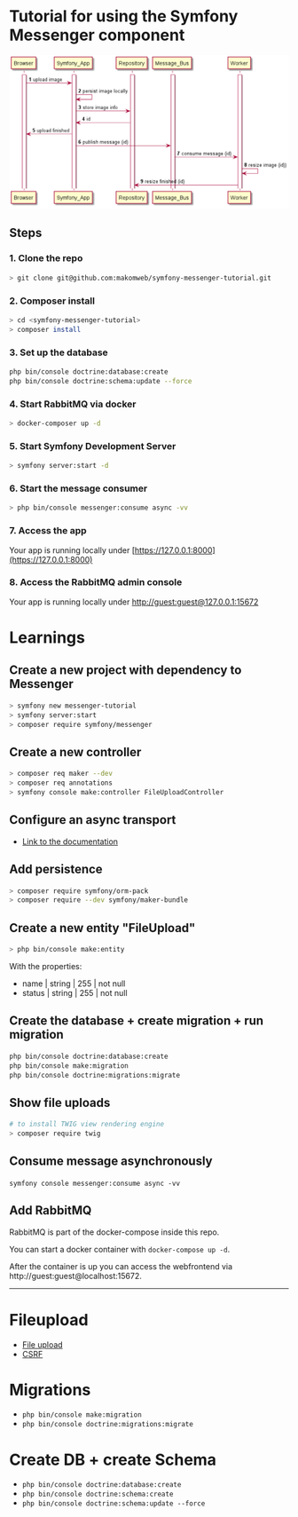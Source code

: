 # Tutorial for using the Symfony Messenger component

![image](Sequence-Diagram.png)

## Steps

### 1. Clone the repo

~~~bash
> git clone git@github.com:makomweb/symfony-messenger-tutorial.git
~~~

### 2. Composer install

~~~bash
> cd <symfony-messenger-tutorial>
> composer install
~~~

### 3. Set up the database

~~~bash
php bin/console doctrine:database:create
php bin/console doctrine:schema:update --force
~~~

### 4. Start RabbitMQ via docker

~~~bash
> docker-composer up -d
~~~

### 5. Start Symfony Development Server

~~~bash
> symfony server:start -d
~~~

### 6. Start the message consumer

~~~bash
> php bin/console messenger:consume async -vv
~~~

### 7. Access the app 

Your app is running locally under [https://127.0.0.1:8000](https://127.0.0.1:8000)

### 8. Access the RabbitMQ admin console 

Your app is running locally under [http://guest:guest@127.0.0.1:15672](http://guest:guest@127.0.0.1:15672)

# Learnings

## Create a new project with dependency to Messenger

~~~bash
> symfony new messenger-tutorial
> symfony server:start
> composer require symfony/messenger
~~~

## Create a new controller

~~~bash
> composer req maker --dev
> composer req annotations
> symfony console make:controller FileUploadController
~~~

## Configure an async transport

- [Link to the documentation](https://symfony.com/doc/current/the-fast-track/de/18-async.html#going-async-for-real)

## Add persistence

~~~bash
> composer require symfony/orm-pack
> composer require --dev symfony/maker-bundle
~~~

## Create a new entity "FileUpload"

~~~bash
> php bin/console make:entity
~~~

With the properties:
- name | string | 255 | not null
- status | string | 255 | not null

## Create the database + create migration + run migration

~~~bash
php bin/console doctrine:database:create
php bin/console make:migration
php bin/console doctrine:migrations:migrate
~~~

## Show file uploads

~~~bash
# to install TWIG view rendering engine
> composer require twig 
~~~

## Consume message asynchronously

`symfony console messenger:consume async -vv`

## Add RabbitMQ

RabbitMQ is part of the docker-compose inside this repo.

You can start a docker container with `docker-compose up -d`.

After the container is up you can access the webfrontend via
http://guest:guest@localhost:15672.

---

# Fileupload

- [File upload](https://symfony.com/doc/current/controller/upload_file.html)
- [CSRF](https://symfony.com/doc/current/security/csrf.html)

# Migrations

- `php bin/console make:migration`
- `php bin/console doctrine:migrations:migrate`

# Create DB + create Schema

- `php bin/console doctrine:database:create`
- `php bin/console doctrine:schema:create`
- `php bin/console doctrine:schema:update --force`